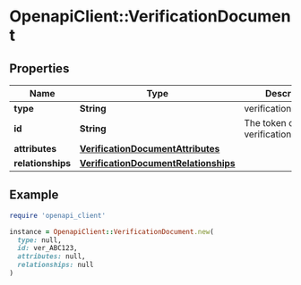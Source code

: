 # OpenapiClient::VerificationDocument

## Properties

| Name | Type | Description | Notes |
| ---- | ---- | ----------- | ----- |
| **type** | **String** | verification/document | [optional] |
| **id** | **String** | The token of the verification | [optional] |
| **attributes** | [**VerificationDocumentAttributes**](VerificationDocumentAttributes.md) |  | [optional] |
| **relationships** | [**VerificationDocumentRelationships**](VerificationDocumentRelationships.md) |  | [optional] |

## Example

```ruby
require 'openapi_client'

instance = OpenapiClient::VerificationDocument.new(
  type: null,
  id: ver_ABC123,
  attributes: null,
  relationships: null
)
```

